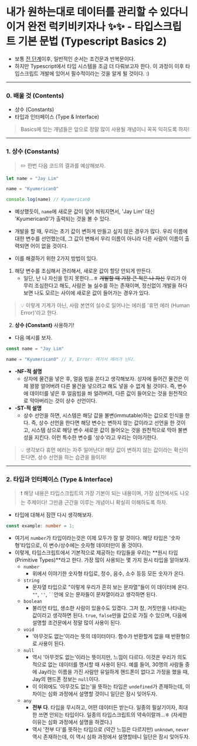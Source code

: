 # 내가 원하는대로 데이터를 관리할 수 있다니 이거 완전 럭키비키자나 ✨✨ - 타입스크립트 기본 문법 (Typescript Basics 2)
- 보통 [전 단계](https://github.com/KyumKyum/DEV_SALAD/blob/main/typescript/intro/basic1.md)이후, 일반적인 순서는 조건문과 반복문이다. 
- 하지만 Typescript에서 타입 시스템을 조금 더 다뤄보고자 한다. 이 과정이 이후 타입스크립트 개발에 있어서 필수적이라는 것을 알게 될 것이다. :)
---
### 0. 배울 것 (Contents)
- 상수 (Constants)
- 타입과 인터페이스 (Type & Interface)

> Basics에 있는 개념들은 앞으로 정말 많이 사용될 개념이니 꼭꼭 익히도록 하자!
---
### 1. 상수 (Constants)
> ✏️ 한번 다음 코드의 결과를 예상해보자.
```typescript
let name = "Jay Lim"

name = "Kyumerican0" 

console.log(name) // Kyumerican0
```
- 예상했듯이, `name`에 새로운 값이 덮어 씌워지면서, 'Jay Lim' 대신 'Kyumerican0'가 출력되는 것을 볼 수 있다.
- 개발을 할 때, 우리는 초기 값이 변하게 만들고 싶지 않은 경우가 많다. 우리 이름에 대한 변수를 선언했는데, 그 값이 변해서 우리 이름이 아니라 다른 사람이 이름이 출력되면 어이 없을 것이다.

- 이를 해결하기 위한 2가지 방법이 있다.
1. 해당 변수를 조심해서 관리해서, 새로운 값이 할당 안되게 만든다. 
    - 일단, 난 나 자신을 믿지 못한다...ㅎ ~~개발할 때 가장 큰 적은 나 자신~~ 우리가 아무리 조심한다고 해도, 사람은 늘 실수를 하는 존재이며, 정신없이 개발을 하다보면 나도 모르는 사이에 새로운 값이 들어가는 경우가 있다.
> 💡 이렇게 기계가 아닌, 사람 본연의 실수로 일어나는 에러를 '휴먼 에러 (Human Error)'라고 한다.

2. **상수 (Constant)** 사용하기!
- 다음 예시를 보자.
```typescript
const name = "Jay Lim"

name = "Kyumerican0" // X, Error: 여기서 에러가 난다.
```

- **-NF-적 설명**  
    - 상자에 물건을 넣은 후, 얼음 빔을 쏜다고 생각해보자. 상자에 들어간 물건은 이제 꽝꽝 얼어버려 다른 물건을 넣으려고 해도 넣을 수 없게 될 것이다. 즉, 변수에 데이터를 넣은 후 얼음빔을 쏴 얼려버려, 다른 값이 들어오는 것을 원천적으로 막아버리는 것이 상수 선언이다.
- **-ST-적 설명**
    - 상수 선언을 하면, 시스템은 해당 값을 불변(immutable)하는 값으로 인식을 한다. 즉, 상수 선언을 한다면 해당 변수는 변하지 않는 값이라고 선언을 한 것이고, 시스템 상으로 해당 변수 새로운 값이 들어오는 것을 원천적으로 막아 불변성을 지킨다. 이런 특수한 변수를 '상수'라고 우리는 이야기한다.

> 💡 생각보다 휴먼 에러는 자주 일어난다! 해당 값이 변하지 않는 값이라는 확신이 든다면, 상수 선언을 하는 습관을 들이자!
---
### 2. 타입과 인터페이스 (Type & Interface)
> ❗️ 해당 내용은 타입스크립트의 가장 기본이 되는 내용이며, 가장 심연에서도 나오는 주제이다! 그만큼 근간을 이루는 개념이니 확실히 이해하도록 하자.

- 타입에 대해서 잠깐 다시 생각해보자. 
```typescript
const example: number = 1;
```
- 여기서 `number`가 타입이라는것은 이제 모두가 잘 알 것이다. 해당 타입은 '숫자형'타입으로, 이 변수/상수에는 숫자형 데이터만이 올 것이다.
- 이렇게, 타입스크립트에서 기본적으로 제공하는 타입들을 우리는 **원시 타입 (Primitive Types)**라고 한다. 가장 많이 사용되는 몇 가지 원시 타입을 알아보자.
    - `number`
        - 위에서 이야기한 숫자형 타입로, 정수, 음수, 소수 등등 모든 숫자가 온다.
    - `string`
        - 문자열 타입으로 "이렇게 우리가 흔히 보는 문자열"들이 이 데이터에 온다. `""`, `''`, ` `` `안에 오는 문자들이 문자열이라고 생각하면 된다.
    - `boolean`
        - 불리언 타입, 생소한 사람이 있을수도 있겠다. 그저 참, 거짓만을 나타내는 값이라고 생각하면 된다. `true`, `false`만을 값으로 가질 수 있으며, 다음에 설명할 조건문에서 정말 많이 사용이 된다.
    - `void`
        - '아무것도 없는'이라는 뜻의 데이터이다. 함수가 반환할게 없을 때 반환형으로 사용이 된다.
    - `null`
        - 역시 '아무것도 없는'이라는 뜻이지만, 느낌이 다르다. 이것은 우리가 의도적으로 없는 데이터를 명시할 때 사용이 된다. 예를 들어, 30명의 사람들 중에 Jay라는 이름을 가진 사람만 유일하게 핸드폰이 없다고 가정을 했을 때, Jay의 핸드폰 정보는 `null`이다.
        - 이 이외에도 '아무것도 없는'을 뜻하는 타입은 `undefined`가 존재하는데, 이 차이는 심화 과정에서 설명할 것이니 일단은 잠시 잊어두자.
    - `any`
        - **전부 다**. 타입을 무시하고, 어떤 데이터든 받는다. 일종의 필살기이자, 최대한 쓰면 안되는 타입이다. 일종의 타입스크립트의 약속이랄까...ㅎ (자세한 이유는 심화 과정에서 설명을 하겠다.)
        - 역시 '전부 다'를 뜻하는 타입으로 (약간 느낌은 다르지만) `unknown`, `never`역시 존재하는데, 이 역시 심화 과정에서 설명할테니 일단은 잠시 잊어두자.